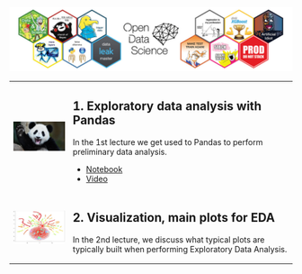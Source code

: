 ![title](posts/img/ods_title.jpg)

<table>
  <tbody>
    <tr>
      <td><img width="220" src="posts/img/topic1-teaser.jpg" /></td>
      <td>
        <h2>1. Exploratory data analysis with Pandas</h2>
        <p>In the 1st lecture we get used to Pandas to perform preliminary data analysis.</p>
        <ul>
          <li><a href="https://mlcourse.ai/notebooks/blob/master/jupyter_english/topic01_pandas_data_analysis/topic1_pandas_data_analysis.ipynb?flush_cache=true">Notebook</a></li>
          <li><a href="https://youtu.be/fwWCw_cE5aI">Video</a></li>
        </ul>
      </td>
    </tr>
    <tr>
      <td><img width="200" src="posts/img/topic2-teaser.jpg" /></td>
      <td>
        <h2>2. Visualization, main plots for EDA</h2>
        <p>In the 2nd lecture, we discuss what typical plots are typically built when performing Exploratory Data Analysis.</p>
      </td>
    </tr>
  </tbody>
</table>
